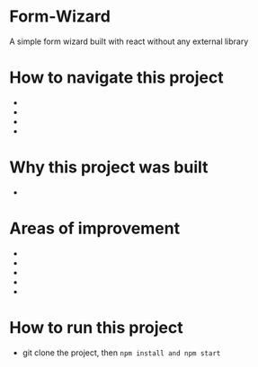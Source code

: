 # Form-Wizard
A simple form wizard built with react without any external library

# How to navigate this project

- 
- 
- 
- 

# Why this project was built
- 

# Areas of improvement
- 
- 
- 
- 
- 

# How to run this project
- git clone the project, then ```npm install and npm start ```
